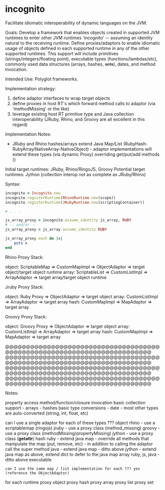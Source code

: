 incognito
=========

Facilitate idiomatic interoperability of dynamic languages on the JVM.

Goals:
Develop a framework that enables objects created in supported JVM runtimes to enter other JVM runtimes 'incognito' -- assuming
an identity natural to the receiving runtime.  Define proxies/adaptors to enable idiomatic usage of objects defined in
each supported runtime in any of the other supported runtimes.  This support will include primitives (strings/integers/floating
point), executable types (functions/lambdas/etc), commonly used data structures (arrays, hashes, ~~sets~~), dates, and
method invocation.

Intended Use:
Polyglot frameworks.

Implementation strategy:
1. define adaptor interfaces to wrap target objects
2. define proxies in host RT's which forward method calls to adaptor (via 'methodMissing' or the like)
3. leverage existing host RT primitive type and Java collection interoperability (JRuby, Rhino, and Groovy are all
   excellent in this regard)

Implementation Notes:
- JRuby and Rhino hashes/arrays extend Java Map/List (RubyHash-RubyArray/NativeArray-NativeObject) - adaptor implementations
  will extend these types (via dynamic Proxy) overriding get/put/add methods ()

Initial target runtimes: JRuby, Rhino/RingoJS, Groovy
Potential target runtimes: Jython (collection interop not as complete as JRuby/Rhino)

Syntax:
```ruby
incognito = Incognito.new
incognito.registerRuntime(RhinoRuntime.new(scope))
incognito.registerRuntime(JRubyRuntime.new(scriptingContainer))

# . . .

js_array_proxy = incognito.assume_identity js_array, RUBY
# -- and/or --
js_array_proxy = js_array.assume_identity RUBY

js_array_proxy.each do |x|
    puts x
end
```

Rhino Proxy Stack:

object: ScriptableMap => CustomMapImpl => ObjectAdaptor => target object/target object runtime
array:  ScriptableList => CustomListImpl => ArrayAdaptor => target array/target object runtime

Jruby Proxy Stack:

object: Ruby Proxy => ObjectAdaptor => target object
array:  CustomListImpl => ArrayAdaptor => target array
hash:   CustomMapImpl => MapAdaptor => target array

Groovy Proxy Stack:

object: Groovy Proxy => ObjectAdaptor => target object
array:  CustomListImpl => ArrayAdaptor => target array
hash:   CustomMapImpl => MapAdaptor => target array

@@@@@@@@@@@@@@@@@@@@@@@@@@@@@@@@@@@@@@@@@@@@@@@@@@@@@@@@@@@@@@@@@@@@@@@@
@@@@@@@@@@@@@@@@@@@@@@@@@@@@@@@@@@@@@@@@@@@@@@@@@@@@@@@@@@@@@@@@@@@@@@@@
@@@@@@@@@@@@@@@@@@@@@@@@@@@@@@@@@@@@@@@@@@@@@@@@@@@@@@@@@@@@@@@@@@@@@@@@
@@@@@@@@@@@@@@@@@@@@@@@@@@@@@@@@@@@@@@@@@@@@@@@@@@@@@@@@@@@@@@@@@@@@@@@@

Notes:

property access
method/function/closure invocation
basic collection support
    - arrays
    - hashes
basic type conversions
    - date
    - most other types are auto-converted (string, int, float, etc)


can I use a single adaptor for each of these types ???
object
    rhino - use a scriptablemap (ringojs)
    jruby - use a proxy class (method_missing)
    groovy - use a proxy class (methodMissing/propertyMissing)
    jython - use a proxy class (__getattr__)
hash
    ruby - extend java map
        - override all methods that manipulate the map (put, remove, etc)
        - in addition to calling the adaptor call the super method
    java - extend java map
        - ditto above
    jython - extend java map as above, extend dict to defer to the java map
array
    ruby, js, java - ditto above
executable

    can I use the same map / list implementation for each ??? yes (reference the ObjectAdaptor)

for each runtime
proxy object
proxy hash
proxy array
proxy list
proxy set